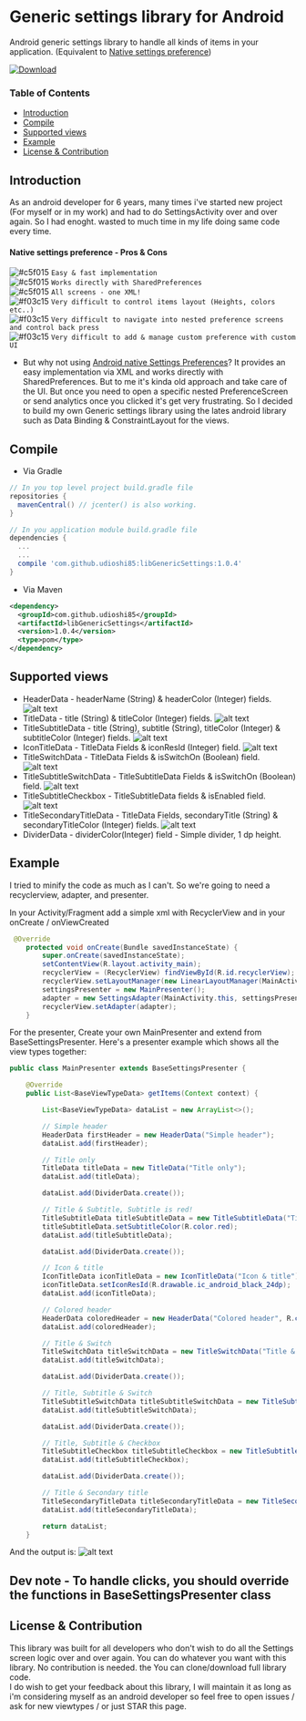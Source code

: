 # Generic settings library for Android

Android generic settings library to handle all kinds of items in your application. (Equivalent to [Native settings preference](https://developer.android.com/guide/topics/ui/settings.html))

[ ![Download](https://api.bintray.com/packages/udioshi85/maven/libGenericSettings/images/download.svg) ](https://bintray.com/udioshi85/maven/libGenericSettings/_latestVersion)
### Table of Contents
- [Introduction](#introduction)
- [Compile](#compile)
- [Supported views](#supported-views)
- [Example](#example)
- [License & Contribution](#License-&-Contribution)

## Introduction

As an android developer for 6 years, many times i've started new project (For myself or in my work) and had to do SettingsActivity over and over again.
So I had enoght. wasted to much time in my life doing same code every time.

#### Native settings preference - Pros & Cons

![#c5f015](https://placehold.it/15/c5f015/000000?text=+) `Easy & fast implementation`  
![#c5f015](https://placehold.it/15/c5f015/000000?text=+) `Works directly with SharedPreferences`  
![#c5f015](https://placehold.it/15/c5f015/000000?text=+) `All screens - one XML!`  
![#f03c15](https://placehold.it/15/f03c15/000000?text=+) `Very difficult to control items layout (Heights, colors etc..)`  
![#f03c15](https://placehold.it/15/f03c15/000000?text=+) `Very difficult to navigate into nested preference screens and control back press`  
![#f03c15](https://placehold.it/15/f03c15/000000?text=+) `Very difficult to add & manage custom preference with custom UI`  


* But why not using [Android native Settings Preferences](https://developer.android.com/guide/topics/ui/settings.html)?
It provides an easy implementation via XML and works directly with SharedPreferences. But to me it's kinda old approach and take care of the UI. But once you need to open a specific nested PreferenceScreen or send analytics once you clicked it's get very frustrating.
So I decided to build my own Generic settings library using the lates android library such as Data Binding & ConstraintLayout for the views.

## Compile

* Via Gradle
```gradle
// In you top level project build.gradle file
repositories {
  mavenCentral() // jcenter() is also working.
}

// In you application module build.gradle file
dependencies {
  ...
  ...
  compile 'com.github.udioshi85:libGenericSettings:1.0.4'
}
````  

* Via Maven
````xml
<dependency>
  <groupId>com.github.udioshi85</groupId>
  <artifactId>libGenericSettings</artifactId>
  <version>1.0.4</version>
  <type>pom</type>
</dependency>
````

## Supported views
* HeaderData -  headerName (String) & headerColor (Integer) fields.
![alt text](https://github.com/UdiOshi85/GenericSettings/blob/master/tut-pics/header-title.jpg "HeaderData example")  
* TitleData - title (String) & titleColor (Integer) fields.
![alt text](https://github.com/UdiOshi85/GenericSettings/blob/master/tut-pics/title.jpg "TitleData example")  
* TitleSubtitleData - title (String), subtitle (String), titleColor (Integer) & subtitleColor (Integer) fields.
![alt text](https://github.com/UdiOshi85/GenericSettings/blob/master/tut-pics/title-subtitle-data.jpg "TitleSubtitleData example") 
* IconTitleData - TitleData Fields & iconResId (Integer) field.
![alt text](https://github.com/UdiOshi85/GenericSettings/blob/master/tut-pics/icon-title.jpg "IconTitleData example") 
* TitleSwitchData - TitleData Fields & isSwitchOn (Boolean) field.
![alt text](https://github.com/UdiOshi85/GenericSettings/blob/master/tut-pics/title-switch.jpg "TitleSwitchData example") 
* TitleSubtitleSwitchData - TitleSubtitleData Fields & isSwitchOn (Boolean) field.
![alt text](https://github.com/UdiOshi85/GenericSettings/blob/master/tut-pics/title-subtitle-switch.jpg "TitleSubtitleSwitchData example") 
* TitleSubtitleCheckbox - TitleSubtitleData fields & isEnabled field.  
![alt text](https://github.com/UdiOshi85/GenericSettings/blob/master/tut-pics/title-subtitle-checkbox.jpg "TitleSubtitleCheckbox example")
 * TitleSecondaryTitleData -  TitleData Fields, secondaryTitle (String) & secondaryTitleColor (Integer) fields.
 ![alt text]( https://github.com/UdiOshi85/GenericSettings/blob/master/tut-pics/title-secondary-title.jpg "TitleSecondaryTitleData example")
 * DividerData - dividerColor(Integer) field - Simple divider, 1 dp height.
 
 ## Example
 I tried to minify the code as much as I can't. So we're going to need a recyclerview, adapter, and presenter.

In your Activity/Fragment add a simple xml with RecyclerView and in your onCreate / onViewCreated
````java
 @Override
    protected void onCreate(Bundle savedInstanceState) {
        super.onCreate(savedInstanceState);
        setContentView(R.layout.activity_main);
        recyclerView = (RecyclerView) findViewById(R.id.recyclerView);
        recyclerView.setLayoutManager(new LinearLayoutManager(MainActivity.this));
        settingsPresenter = new MainPresenter();
        adapter = new SettingsAdapter(MainActivity.this, settingsPresenter);
        recyclerView.setAdapter(adapter);
    }
````
For the presenter, Create your own MainPresenter and extend from BaseSettingsPresenter. Here's a presenter example which shows all the view types together:
````java
public class MainPresenter extends BaseSettingsPresenter {

    @Override
    public List<BaseViewTypeData> getItems(Context context) {

        List<BaseViewTypeData> dataList = new ArrayList<>();

        // Simple header
        HeaderData firstHeader = new HeaderData("Simple header");
        dataList.add(firstHeader);

        // Title only
        TitleData titleData = new TitleData("Title only");
        dataList.add(titleData);

        dataList.add(DividerData.create());

        // Title & Subtitle, Subtitle is red!
        TitleSubtitleData titleSubtitleData = new TitleSubtitleData("Title & Subtitle", "Subtitle is red!");
        titleSubtitleData.setSubtitleColor(R.color.red);
        dataList.add(titleSubtitleData);

        dataList.add(DividerData.create());

        // Icon & title
        IconTitleData iconTitleData = new IconTitleData("Icon & title");
        iconTitleData.setIconResId(R.drawable.ic_android_black_24dp);
        dataList.add(iconTitleData);

        // Colored header
        HeaderData coloredHeader = new HeaderData("Colored header", R.color.red);
        dataList.add(coloredHeader);

        // Title & Switch
        TitleSwitchData titleSwitchData = new TitleSwitchData("Title & Switch", false);
        dataList.add(titleSwitchData);

        dataList.add(DividerData.create());

        // Title, Subtitle & Switch
        TitleSubtitleSwitchData titleSubtitleSwitchData = new TitleSubtitleSwitchData("Title, Subtitle & Switch", "Subtitle is here", false);
        dataList.add(titleSubtitleSwitchData);

        dataList.add(DividerData.create());

        // Title, Subtitle & Checkbox
        TitleSubtitleCheckbox titleSubtitleCheckbox = new TitleSubtitleCheckbox("Title, Subtitle & Checkbox", "Subtitle is here", false);
        dataList.add(titleSubtitleCheckbox);

        dataList.add(DividerData.create());

        // Title & Secondary title
        TitleSecondaryTitleData titleSecondaryTitleData = new TitleSecondaryTitleData("Title & Secondary title", "8");
        dataList.add(titleSecondaryTitleData);

        return dataList;
    }
````

And the output is:
 ![alt text]( https://github.com/UdiOshi85/GenericSettings/blob/master/tut-pics/all-items.png "Setting screen example")
 
## Dev note - To handle clicks, you should override the functions in BaseSettingsPresenter class

## License & Contribution
This library was built for all developers who don't wish to do all the Settings screen logic over and over again. You can do whatever you want with this library. No contribution is needed. the You can clone/download full library code.  
I do wish to get your feedback about this library, I will maintain it as long as i'm considering myself as an android developer so feel free to open issues / ask for new viewtypes / or just STAR this page.
